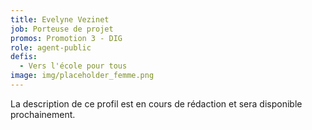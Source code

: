 ```yaml
---
title: Evelyne Vezinet
job: Porteuse de projet
promos: Promotion 3 - DIG
role: agent-public
defis:
  - Vers l'école pour tous
image: img/placeholder_femme.png
---
```

La description de ce profil est en cours de rédaction et sera disponible prochainement.